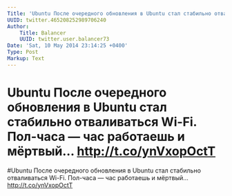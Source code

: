 ```yaml
---
Title: 'Ubuntu После очередного обновления в Ubuntu стал стабильно отваливаться Wi-Fi. Пол-часа — час работаешь и мёртвый… http://t.co/ynVxopOctT'
UUID: twitter.465208252989706240
Author:
    Title: Balancer
    UUID: twitter.user.balancer73
Date: 'Sat, 10 May 2014 23:14:25 +0400'
Type: Post
Markup: Text
---
```


# Ubuntu После очередного обновления в Ubuntu стал стабильно отваливаться Wi-Fi. Пол-часа — час работаешь и мёртвый… http://t.co/ynVxopOctT

#Ubuntu После очередного обновления в Ubuntu стал стабильно
отваливаться Wi-Fi. Пол-часа — час работаешь и мёртвый…
http://t.co/ynVxopOctT